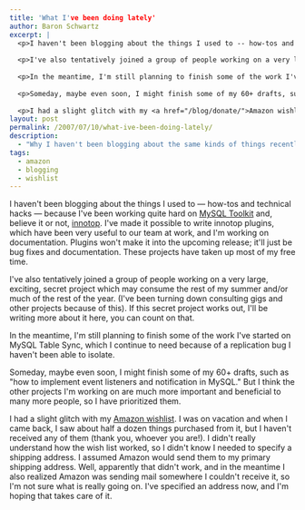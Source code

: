 ```yaml
---
title: 'What I've been doing lately'
author: Baron Schwartz
excerpt: |
  <p>I haven't been blogging about the things I used to -- how-tos and technical hacks -- because I've been working quite hard on <a href="http://mysqltoolkit.sourceforge.net/">MySQL Toolkit</a> and, believe it or not, <a href="http://innotop.sourceforge.net/projects/innotop/">innotop</a>.  I've made it possible to write innotop plugins, which have been very useful to our team at work, and I'm working on documentation.  Plugins won't make it into the upcoming release; it'll just be bug fixes and documentation.  These projects have taken up most of my free time.</p>
  
  <p>I've also tentatively joined a group of people working on a very large, exciting, secret project which may consume the rest of my summer and/or much of the rest of the year.  (I've been turning down consulting gigs and other projects because of this).  If this secret project works out, I'll be writing more about it here, you can count on that.</p>
  
  <p>In the meantime, I'm still planning to finish some of the work I've started on MySQL Table Sync, which I continue to need because of a replication bug I haven't been able to isolate.</p>
  
  <p>Someday, maybe even soon, I might finish some of my 60+ drafts, such as "how to implement event listeners and notification in MySQL."  But I think the other projects I'm working on are much more important and beneficial to many more people, so I have prioritized them.</p>
  
  <p>I had a slight glitch with my <a href="/blog/donate/">Amazon wishlist</a>.  I was on vacation and when I came back, I saw about half a dozen things purchased from it, but I haven't received any of them (thank you, whoever you are!).  I didn't really understand how the wish list worked, so I didn't know I needed to specify a shipping address.  I assumed Amazon would send them to my primary shipping address.  Well, apparently that didn't work, and in the meantime I also realized Amazon was sending mail somewhere I couldn't receive it, so I'm not sure what is really going on.  I've specified an address now, and I'm hoping that takes care of it.</p>
layout: post
permalink: /2007/07/10/what-ive-been-doing-lately/
description:
  - "Why I haven't been blogging about the same kinds of things recently."
tags:
  - amazon
  - blogging
  - wishlist
---
```

I haven't been blogging about the things I used to &#8212; how-tos and technical hacks &#8212; because I've been working quite hard on [MySQL Toolkit][1] and, believe it or not, [innotop][2]. I've made it possible to write innotop plugins, which have been very useful to our team at work, and I'm working on documentation. Plugins won't make it into the upcoming release; it'll just be bug fixes and documentation. These projects have taken up most of my free time.

I've also tentatively joined a group of people working on a very large, exciting, secret project which may consume the rest of my summer and/or much of the rest of the year. (I've been turning down consulting gigs and other projects because of this). If this secret project works out, I'll be writing more about it here, you can count on that.

In the meantime, I'm still planning to finish some of the work I've started on MySQL Table Sync, which I continue to need because of a replication bug I haven't been able to isolate.

Someday, maybe even soon, I might finish some of my 60+ drafts, such as "how to implement event listeners and notification in MySQL." But I think the other projects I'm working on are much more important and beneficial to many more people, so I have prioritized them.

I had a slight glitch with my [Amazon wishlist][3]. I was on vacation and when I came back, I saw about half a dozen things purchased from it, but I haven't received any of them (thank you, whoever you are!). I didn't really understand how the wish list worked, so I didn't know I needed to specify a shipping address. I assumed Amazon would send them to my primary shipping address. Well, apparently that didn't work, and in the meantime I also realized Amazon was sending mail somewhere I couldn't receive it, so I'm not sure what is really going on. I've specified an address now, and I'm hoping that takes care of it.

 [1]: http://code.google.com/p/maatkit/
 [2]: http://code.google.com/p/innotop/projects/innotop/
 [3]: /blog/donate/
